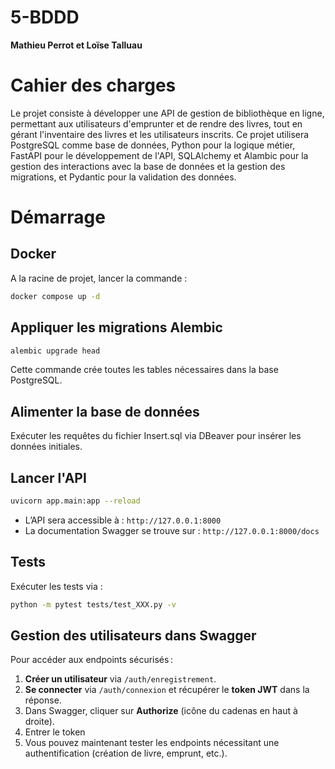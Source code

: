 # 5-BDDD

**Mathieu Perrot et Loïse Talluau**


# Cahier des charges

Le projet consiste à développer une API de gestion de
bibliothèque en ligne, permettant aux utilisateurs d'emprunter et de rendre des
livres, tout en gérant l'inventaire des livres et les utilisateurs inscrits. Ce projet
utilisera PostgreSQL comme base de données, Python pour la logique métier, FastAPI
pour le développement de l'API, SQLAlchemy et Alambic pour la gestion des
interactions avec la base de données et la gestion des migrations, et Pydantic pour
la validation des données.

# Démarrage 

## Docker
A la racine de projet, lancer la commande :
```bash
docker compose up -d
```

## Appliquer les migrations Alembic
```bash
alembic upgrade head
```
Cette commande crée toutes les tables nécessaires dans la base PostgreSQL.

## Alimenter la base de données
Exécuter les requêtes du fichier Insert.sql via DBeaver pour insérer les données initiales.

## Lancer l'API 
```bash
uvicorn app.main:app --reload
```
- L’API sera accessible à : ```http://127.0.0.1:8000 ```
- La documentation Swagger se trouve sur : ```http://127.0.0.1:8000/docs```

## Tests
Exécuter les tests via :
```bash
python -m pytest tests/test_XXX.py -v    
```

## Gestion des utilisateurs dans Swagger
Pour accéder aux endpoints sécurisés :

1. **Créer un utilisateur** via `/auth/enregistrement`.  
2. **Se connecter** via `/auth/connexion` et récupérer le **token JWT** dans la réponse.  
3. Dans Swagger, cliquer sur **Authorize** (icône du cadenas en haut à droite).  
4. Entrer le token
5. Vous pouvez maintenant tester les endpoints nécessitant une authentification (création de livre, emprunt, etc.).